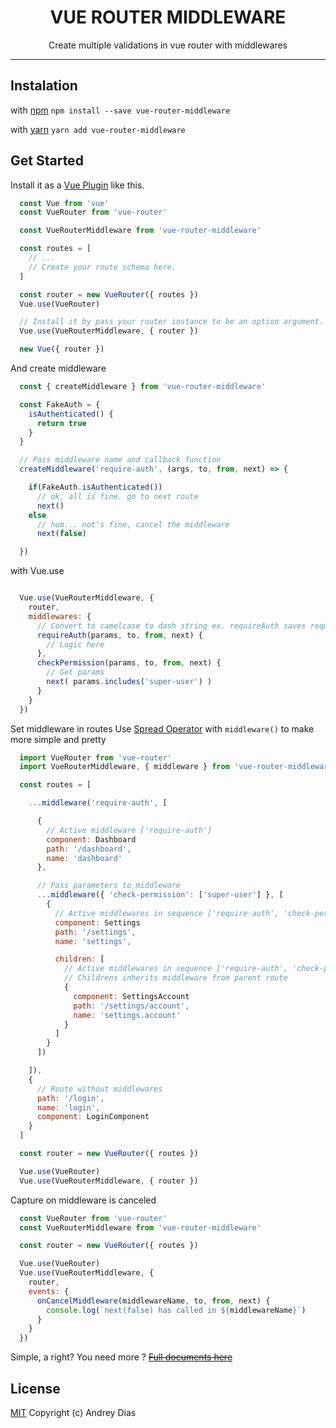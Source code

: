 <h1 align=center>VUE ROUTER MIDDLEWARE</h1>

<p align=center>Create multiple validations in vue router with middlewares</p>

------
## Instalation

with [npm](https://npmjs.com)
`npm install --save vue-router-middleware`

with [yarn](https://yarnpkg.com/)
`yarn add vue-router-middleware`


## Get Started

Install it as a [Vue Plugin](https://vuejs.org/v2/guide/plugins.html#Using-a-Plugin) like this.

```javascript
  const Vue from 'vue'
  const VueRouter from 'vue-router'

  const VueRouterMiddleware from 'vue-router-middleware'

  const routes = [
    // ...
    // Create your route schema here.
  ]

  const router = new VueRouter({ routes })
  Vue.use(VueRouter)

  // Install it by pass your router instance to be an option argument.
  Vue.use(VueRouterMiddleware, { router })

  new Vue({ router })

```

And create middleware

```javascript
  const { createMiddleware } from 'vue-router-middleware'

  const FakeAuth = {
    isAuthenticated() {
      return true
    }
  }

  // Pass middleware name and callback function
  createMiddleware('require-auth', (args, to, from, next) => {

    if(FakeAuth.isAuthenticated())
      // ok, all is fine. go to next route
      next()
    else
      // hum... not's fine, cancel the middleware
      next(false)

  })

```

with Vue.use

```javaScript

  Vue.use(VueRouterMiddleware, {
    router,
    middlewares: {
      // Convert to camelcase to dash string ex. requireAuth saves require-auth
      requireAuth(params, to, from, next) {
        // Logic here
      },
      checkPermission(params, to, from, next) {
        // Get params
        next( params.includes('super-user') )
      }
    }
  })

```

Set middleware in routes
Use [Spread Operator](https://developer.mozilla.org/en-US/docs/Web/JavaScript/Reference/Operators/Spread_operator) with ```middleware()``` to make more simple and pretty

```javascript
  import VueRouter from 'vue-router'
  import VueRouterMiddleware, { middleware } from 'vue-router-middleware'

  const routes = [

    ...middleware('require-auth', [

      {
        // Active middleware ['require-auth']
        component: Dashboard
        path: '/dashboard',
        name: 'dashboard'
      },

      // Pass parameters to middleware
      ...middleware({ 'check-permission': ['super-user'] }, [
        {
          // Active middlewares in sequence ['require-auth', 'check-permission']
          component: Settings
          path: '/settings',
          name: 'settings',

          children: [
            // Active middlewares in sequence ['require-auth', 'check-permission']
            // Childrens inherits middleware from parent route
            {
              component: SettingsAccount
              path: '/settings/account',
              name: 'settings.account'
            }
          ]
        }
      ])

    ]),
    {
      // Route without middlewares
      path: '/login',
      name: 'login',
      component: LoginComponent
    }
  ]

  const router = new VueRouter({ routes })

  Vue.use(VueRouter)
  Vue.use(VueRouterMiddleware, { router })
```

Capture on middleware is canceled

```javascript
  const VueRouter from 'vue-router'
  const VueRouterMiddleware from 'vue-router-middleware'

  const router = new VueRouter({ routes })

  Vue.use(VueRouter)
  Vue.use(VueRouterMiddleware, {
    router,
    events: {
      onCancelMiddleware(middlewareName, to, from, next) {
        console.log(`next(false) has called in ${middlewareName}`)
      }
    }
  })
```

Simple, a right?
You need more ? ~~[Full documents here](https://andreymdias.github.io/vue-router-middleware)~~

## License

[MIT](http://opensource.org/licenses/MIT)
Copyright (c) Andrey Dias
